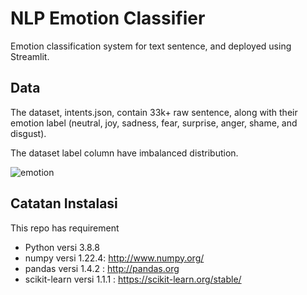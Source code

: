 # NLP Emotion Classifier
Emotion classification system for text sentence, and deployed using Streamlit.

## Data
The dataset, intents.json, contain 33k+ raw sentence, along with their emotion label (neutral, joy, sadness, fear, surprise, anger, shame, and disgust). 

The dataset label column have imbalanced distribution.

![emotion](https://user-images.githubusercontent.com/61934759/185315396-35141797-8fd3-454c-b9b1-8c10fde2360a.PNG)

## Catatan Instalasi
This repo has requirement
- Python versi 3.8.8
- numpy versi 1.22.4: http://www.numpy.org/
- pandas versi 1.4.2 : http://pandas.org
- scikit-learn versi 1.1.1 : https://scikit-learn.org/stable/
